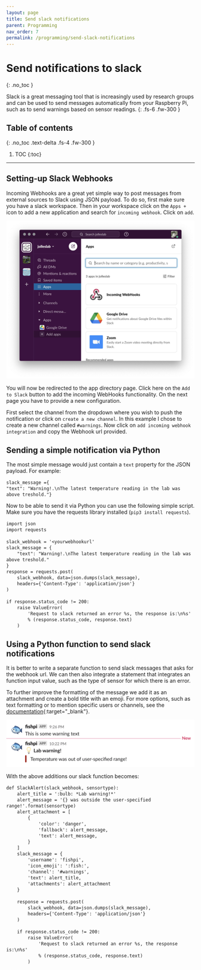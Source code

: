```yaml
---
layout: page
title: Send slack notifications
parent: Programming
nav_order: 7
permalink: /programming/send-slack-notifications
---
```


# Send notifications to slack
{: .no_toc }

Slack is a great messaging tool that is increasingly used by research groups and can  be used to send messages automatically from your Raspberry Pi, such as to send warnings based on sensor readings.
{: .fs-6 .fw-300 }

## Table of contents
{: .no_toc .text-delta .fs-4 .fw-300 }

1. TOC
{:toc}
---

## Setting-up Slack Webhooks
Incoming Webhooks are a great yet simple way to post messages from external sources to Slack using JSON payload. To do so, first make sure you have a slack workspace. Then in your workspace click on the `Apps +` icon to add a new application and search for `incoming webhook`. Click on `add`.

[![Slack](/assets/images/slack.jpg?style=centerimgmed)](/assets/images/slack.jpg)

You will now be redirected to the app directory page. Click here on the `Add to Slack` button to add the incoming WebHooks functionality. On the next page you have to provide a new configuration.

First select the channel from the dropdown where you wish to push the notification or click on `create a new channel`. In this example I chose to create a new channel called `#warnings`. Now click on `add incoming webhook integration` and copy the Webhook url provided.

## Sending a simple notification via Python
The most simple message would just contain a `text` property for the JSON payload. For example:

```
slack_message ={
"text": "Warning!.\nThe latest temperature reading in the lab was above treshold."}
```

Now to be able to send it via Python you can use the following simple script. Make sure you have the requests library installed (`pip3 install requests`).

```
import json
import requests

slack_webhook = '<yourwebhookurl'
slack_message = {
    "text": "Warning!.\nThe latest temperature reading in the lab was above treshold."
}
response = requests.post(
    slack_webhook, data=json.dumps(slack_message),
    headers={'Content-Type': 'application/json'}
)

if response.status_code != 200:
    raise ValueError(
        'Request to slack returned an error %s, the response is:\n%s'
        % (response.status_code, response.text)
    )
```

## Using a Python function to send slack notifications
It is better to write a separate function to send slack messages that asks for the webhook url. We can then also integrate a statement that integrates an function input value, such as the type of sensor for which there is an error.

To further improve the formatting of the message we add it as an attachment and create a bold title with an emoji. For more options, such as text formatting or to mention specific users or channels, see the [documentation](https://api.slack.com/reference/surfaces/formatting){:target="_blank"}.

[![slack message](/assets/images/slack-message.png?style=centerimgmed)](/assets/images/slack-message.png)

With the above additions our slack function becomes:

```
def SlackAlert(slack_webhook, sensortype):
    alert_title = ':bulb: *Lab warning!*'
    alert_message = '{} was outside the user-specified range!'.format(sensortype)
    alert_attachment = [
		{
			'color': 'danger',
            'fallback': alert_message,
			'text': alert_message,
		}
	]
    slack_message = {
        'username': 'fishpi',
        'icon_emoji': ':fish:',
        'channel': '#warnings',
        'text': alert_title,
        'attachments': alert_attachment
	}

    response = requests.post(
        slack_webhook, data=json.dumps(slack_message),
        headers={'Content-Type': 'application/json'}
    )

    if response.status_code != 200:
        raise ValueError(
            'Request to slack returned an error %s, the response is:\n%s'
            % (response.status_code, response.text)
        )
```
